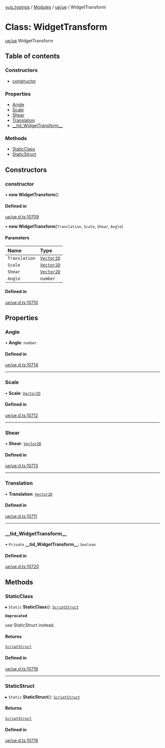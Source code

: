 [yug_typings](../README.md) / [Modules](../modules.md) / [ue/ue](../modules/ue_ue.md) / WidgetTransform

# Class: WidgetTransform

[ue/ue](../modules/ue_ue.md).WidgetTransform

## Table of contents

### Constructors

- [constructor](ue_ue.WidgetTransform.md#constructor)

### Properties

- [Angle](ue_ue.WidgetTransform.md#angle)
- [Scale](ue_ue.WidgetTransform.md#scale)
- [Shear](ue_ue.WidgetTransform.md#shear)
- [Translation](ue_ue.WidgetTransform.md#translation)
- [\_\_tid\_WidgetTransform\_\_](ue_ue.WidgetTransform.md#__tid_widgettransform__)

### Methods

- [StaticClass](ue_ue.WidgetTransform.md#staticclass)
- [StaticStruct](ue_ue.WidgetTransform.md#staticstruct)

## Constructors

### constructor

• **new WidgetTransform**()

#### Defined in

[ue/ue.d.ts:10709](https://github.com/YugMetaverse/yug_typings/blob/25cad34/ue/ue.d.ts#L10709)

• **new WidgetTransform**(`Translation`, `Scale`, `Shear`, `Angle`)

#### Parameters

| Name | Type |
| :------ | :------ |
| `Translation` | [`Vector2D`](ue_ue_s.Vector2D.md) |
| `Scale` | [`Vector2D`](ue_ue_s.Vector2D.md) |
| `Shear` | [`Vector2D`](ue_ue_s.Vector2D.md) |
| `Angle` | `number` |

#### Defined in

[ue/ue.d.ts:10710](https://github.com/YugMetaverse/yug_typings/blob/25cad34/ue/ue.d.ts#L10710)

## Properties

### Angle

• **Angle**: `number`

#### Defined in

[ue/ue.d.ts:10714](https://github.com/YugMetaverse/yug_typings/blob/25cad34/ue/ue.d.ts#L10714)

___

### Scale

• **Scale**: [`Vector2D`](ue_ue_s.Vector2D.md)

#### Defined in

[ue/ue.d.ts:10712](https://github.com/YugMetaverse/yug_typings/blob/25cad34/ue/ue.d.ts#L10712)

___

### Shear

• **Shear**: [`Vector2D`](ue_ue_s.Vector2D.md)

#### Defined in

[ue/ue.d.ts:10713](https://github.com/YugMetaverse/yug_typings/blob/25cad34/ue/ue.d.ts#L10713)

___

### Translation

• **Translation**: [`Vector2D`](ue_ue_s.Vector2D.md)

#### Defined in

[ue/ue.d.ts:10711](https://github.com/YugMetaverse/yug_typings/blob/25cad34/ue/ue.d.ts#L10711)

___

### \_\_tid\_WidgetTransform\_\_

• `Private` **\_\_tid\_WidgetTransform\_\_**: `boolean`

#### Defined in

[ue/ue.d.ts:10720](https://github.com/YugMetaverse/yug_typings/blob/25cad34/ue/ue.d.ts#L10720)

## Methods

### StaticClass

▸ `Static` **StaticClass**(): [`ScriptStruct`](ue_ue.ScriptStruct.md)

**`Deprecated`**

use StaticStruct instead.

#### Returns

[`ScriptStruct`](ue_ue.ScriptStruct.md)

#### Defined in

[ue/ue.d.ts:10718](https://github.com/YugMetaverse/yug_typings/blob/25cad34/ue/ue.d.ts#L10718)

___

### StaticStruct

▸ `Static` **StaticStruct**(): [`ScriptStruct`](ue_ue.ScriptStruct.md)

#### Returns

[`ScriptStruct`](ue_ue.ScriptStruct.md)

#### Defined in

[ue/ue.d.ts:10719](https://github.com/YugMetaverse/yug_typings/blob/25cad34/ue/ue.d.ts#L10719)

